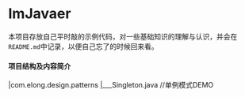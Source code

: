# ImJavaer
本项目存放自己平时敲的示例代码，对一些基础知识的理解与认识，并会在`README.md`中记录，以便自己忘了的时候回来看。

#### 项目结构及内容简介

|com.elong.design.patterns
    |___Singleton.java 	//单例模式DEMO


